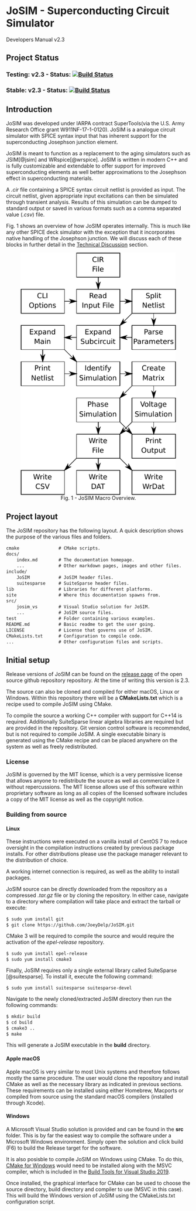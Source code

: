 # JoSIM - Superconducting Circuit Simulator

Developers Manual v2.3

## Project Status

### Testing: v2.3 - Status: [![Build Status](https://joeydelp.visualstudio.com/JoSIM/_apis/build/status/JoSIM-CI-Devel?branchName=testing)](https://joeydelp.visualstudio.com/JoSIM/_build/latest?definitionId=1&branchName=testing)

### Stable: v2.3 - Status: [![Build Status](https://joeydelp.visualstudio.com/JoSIM/_apis/build/status/JoeyDelp.JoSIM?branchName=master)](https://joeydelp.visualstudio.com/JoSIM/_build/latest?definitionId=3&branchName=master)

## Introduction

JoSIM was developed under IARPA contract SuperTools(via the U.S. Army Research Office grant W911NF-17-1-0120). JoSIM is a analogue circuit simulator with SPICE syntax input that has inherent support for the superconducting Josephson junction element.

JoSIM is meant to function as a replacement to the aging simulators such as JSIM[@jsim] and WRspice[@wrspice]. JoSIM is written in modern C++ and is fully customizable and extendable to offer support for improved superconducting elements as well better approximations to the Josephson effect in superconducting materials.

A *.cir* file containing a SPICE syntax circuit netlist is provided as input. The circuit netlist, given appropriate input excitations can then be simulated through transient analysis. Results of this simulation can be dumped to standard output or saved in various formats such as a comma separated value (*.csv*) file.

Fig. 1 shows an overview of how JoSIM operates internally. This is much like any other SPICE deck simulator with the exception that it incorporates native handling of the Josephson junction. We will discuss each of these blocks in further detail in the [Technical Discussion](tech_disc.md) section.

<figure>
	<img src="img/josim_macro.pdf" alt="JoSIM macro overview" class="center">
	<figcaption align="center"> Fig. 1 - JoSIM Macro Overview.</figcaption>
</figure>

## Project layout

The JoSIM repository has the following layout. A quick description shows the purpose of the various files and folders.

    cmake   			# CMake scripts.
    docs/
        index.md		# The documentation homepage.
        ...      		# Other markdown pages, images and other files.
    include/
        JoSIM			# JoSIM header files.
        suitesparse		# SuiteSparse header files.
    lib					# Libraries for different platforms.
    site				# Where this documentation spawns from.
    src/
        josim_vs		# Visual Studio solution for JoSIM.
        ...				# JoSIM source files.
    test				# Folder containing various examples.
    README.md			# Basic readme to get the user going.
    LICENSE				# License that governs use of JoSIM.
    CMakeLists.txt		# Configuration to compile code.
    ...					# Other configuration files and scripts.

## Initial setup
Release versions of JoSIM can be found on the [release page](https://www.github.com/JoeyDelp/JoSIM/releases) of the open source github repository repository. At the time of writing this version is 2.3.

The source can also be cloned and compiled for either macOS, Linux or Windows. Within this repository there will be a **CMakeLists.txt** which is a recipe used to compile JoSIM using CMake.

To compile the source a working C++ compiler with support for C++14 is required. Additionally SuiteSparse linear algebra libraries are required but are provided in the repository. Git version control software is recommended, but is not required to compile JoSIM. A single executable binary is generated using the CMake recipe and can be placed anywhere on the system as well as freely redistributed.

### License
JoSIM is governed by the MIT license, which is a very permissive license that allows anyone to redistribute the source as well as commercialize it without repercussions. The MIT license allows use of this software within proprietary software as long as all copies of the licensed software includes a copy of the MIT license as well as the copyright notice.

### Building from source
#### Linux

These instructions were executed on a vanilla install of CentOS 7 to reduce oversight in the compilation instructions created by previous package installs. For other distributions please use the package manager relevant to the distribution of choice.

A working internet connection is required, as well as the ability to install packages.

JoSIM source can be directly downloaded from the repository as a compressed *.tar.gz* file or by cloning the repository. In either case, navigate to a directory where compilation will take place and extract the tarball or execute:

	$ sudo yum install git
	$ git clone https://github.com/JoeyDelp/JoSIM.git

CMake 3 will be required to compile the source and would require the activation of the *epel-release* repository.
	
	$ sudo yum install epel-release
	$ sudo yum install cmake3

Finally, JoSIM requires only a single external library called SuiteSparse [@suitesparse]. To install it, execute the following command:

	$ sudo yum install suitesparse suitesparse-devel

Navigate to the newly cloned/extracted JoSIM directory then run the following commands:

	$ mkdir build
	$ cd build
	$ cmake3 ..
	$ make

This will generate a JoSIM executable in the **build** directory.

#### Apple macOS

Apple macOS is very similar to most Unix systems and therefore follows mostly the same procedure. The user would clone the repository and install CMake as well as the necessary library as indicated in previous sections. These requirements can be installed using either Homebrew, Macports or compiled from source using the standard macOS compilers (installed through Xcode).

#### Windows

A Microsoft Visual Studio solution is provided and can be found in the **src** folder. This is by far the easiest way to compile the software under a Microsoft Windows environment. Simply open the solution and click build (F6) to build the Release target for the software.

It is also posisble to compile JoSIM on Windows using CMake. To do this, [CMake for Windows](https://cmake.org/download/) would need to be installed along with the MSVC compiler, which is included in the [Build Tools for Visual Studio 2019](https://visualstudio.microsoft.com/thank-you-downloading-visual-studio/?sku=BuildTools&rel=16).

Once installed, the graphical interface for CMake can be used to choose the source directory, build directory and compiler to use (MSVC in this case). This will build the Windows version of JoSIM using the CMakeLists.txt configuration script.

<style>
.center {
    display: block;
    margin: 0 auto;
}
</style>